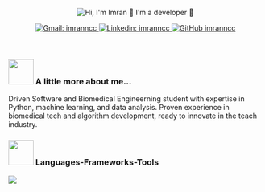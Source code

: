 <p align="center">
  <img src="https://github.com/imranncc/imranncc/blob/main/assets/intro new.gif" alt="Hi, I'm Imran 👋 I'm a developer 🚀">
</p>

<p align="center">
  <a href="mailto:isc04@yahoo.com">
    <img src="https://img.shields.io/badge/-imranncc-white?style=flat-square&logo=gmail&logoColor=white&logoColor=white&link=isc04@yahoo.com" alt="Gmail: imranncc">
  </a>
  <a href="https://www.linkedin.com/in/imranncc">
    <img src="https://img.shields.io/badge/-imranncc-blue?style=flat-square&logo=Linkedin&logoColor=white&link=https://www.linkedin.com/in/imranncc" alt="Linkedin: imranncc">
  </a>
  <a href="https://github.com/imranncc">
    <img src="https://img.shields.io/github/followers/imranncc?label=follow&style=social" alt="GitHub imranncc">
  </a>
</p>

<br> 

### <img src="https://media.giphy.com/media/VgCDAzcKvsR6OM0uWg/giphy.gif" width="50"> A little more about me...  

Driven Software and Biomedical Engineerning student with expertise in Python, machine learning, and data analysis. Proven experience in biomedical tech and algorithm development, ready to innovate in the teach industry.


### <img src="https://media3.giphy.com/media/v1.Y2lkPTc5MGI3NjExa2xsMHdkY242dXUxcGl4cjdlMzYycWhmYmR3YjB6bmR1ZG5nZjY2MCZlcD12MV9pbnRlcm5hbF9naWZfYnlfaWQmY3Q9cw/M4NykXxUE0HAcK7UJ6/giphy.gif" width="50"> Languages-Frameworks-Tools

<img src="https://skillicons.dev/icons?i=java,c,python,mysql,linux,tensorflow,opencv,vscode,github" />

<br/>


